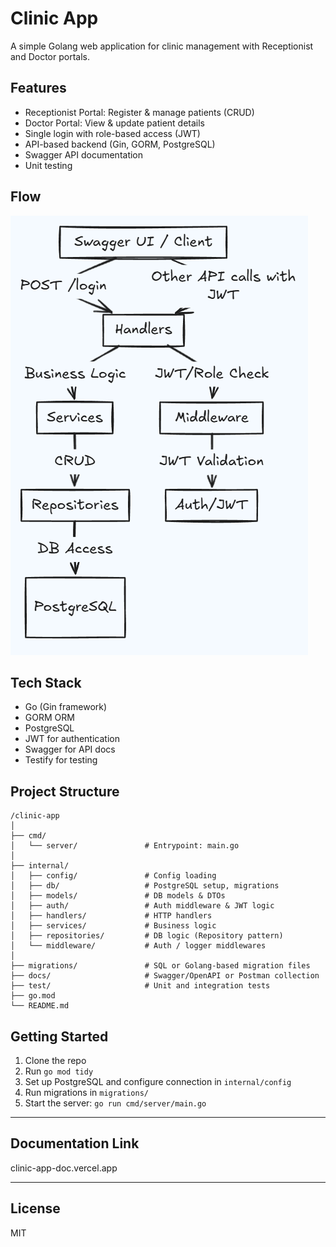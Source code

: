 # Clinic App

A simple Golang web application for clinic management with Receptionist and Doctor portals.

## Features
- Receptionist Portal: Register & manage patients (CRUD)
- Doctor Portal: View & update patient details
- Single login with role-based access (JWT)
- API-based backend (Gin, GORM, PostgreSQL)
- Swagger API documentation
- Unit testing

## Flow

![alt text](image.png)

## Tech Stack
- Go (Gin framework)
- GORM ORM
- PostgreSQL
- JWT for authentication
- Swagger for API docs
- Testify for testing

## Project Structure
```
/clinic-app
│
├── cmd/
│   └── server/               # Entrypoint: main.go
│
├── internal/
│   ├── config/               # Config loading
│   ├── db/                   # PostgreSQL setup, migrations
│   ├── models/               # DB models & DTOs
│   ├── auth/                 # Auth middleware & JWT logic
│   ├── handlers/             # HTTP handlers
│   ├── services/             # Business logic
│   ├── repositories/         # DB logic (Repository pattern)
│   └── middleware/           # Auth / logger middlewares
│
├── migrations/               # SQL or Golang-based migration files
├── docs/                     # Swagger/OpenAPI or Postman collection
├── test/                     # Unit and integration tests
├── go.mod
└── README.md
```

## Getting Started
1. Clone the repo
2. Run `go mod tidy`
3. Set up PostgreSQL and configure connection in `internal/config`
4. Run migrations in `migrations/`
5. Start the server: `go run cmd/server/main.go`

---

## Documentation Link

clinic-app-doc.vercel.app

---

## License
MIT 